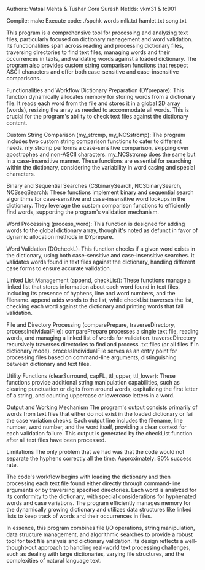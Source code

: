 Authors: Vatsal Mehta & Tushar Cora Suresh
NetIds: vkm31 & tc901

Compile: make
Execute code: ./spchk words mlk.txt hamlet.txt song.txt

This program is a comprehensive tool for processing and analyzing text files, particularly focused on dictionary management and word validation. Its functionalities span across reading and processing dictionary files, traversing directories to find text files, managing words and their occurrences in texts, and validating words against a loaded dictionary. The program also provides custom string comparison functions that respect ASCII characters and offer both case-sensitive and case-insensitive comparisons.

Functionalities and Workflow
Dictionary Preparation (DYprepare): This function dynamically allocates memory for storing words from a dictionary file. It reads each word from the file and stores it in a global 2D array (words), resizing the array as needed to accommodate all words. This is crucial for the program's ability to check text files against the dictionary content.

Custom String Comparison (my_strcmp, my_NCSstrcmp): The program includes two custom string comparison functions to cater to different needs. my_strcmp performs a case-sensitive comparison, skipping over apostrophes and non-ASCII characters. my_NCSstrcmp does the same but in a case-insensitive manner. These functions are essential for searching within the dictionary, considering the variability in word casing and special characters.

Binary and Sequential Searches (CSbinarySearch, NCSbinarySearch, NCSseqSearch): These functions implement binary and sequential search algorithms for case-sensitive and case-insensitive word lookups in the dictionary. They leverage the custom comparison functions to efficiently find words, supporting the program's validation mechanism.

Word Processing (process_word): This function is designed for adding words to the global dictionary array, though it's noted as defunct in favor of dynamic allocation methods in DYprepare.

Word Validation (DOcheckL): This function checks if a given word exists in the dictionary, using both case-sensitive and case-insensitive searches. It validates words found in text files against the dictionary, handling different case forms to ensure accurate validation.

Linked List Management (append, checkList): These functions manage a linked list that stores information about each word found in text files, including its presence of hyphens, line and word numbers, and the filename. append adds words to the list, while checkList traverses the list, checking each word against the dictionary and printing words that fail validation.

File and Directory Processing (comparePrepare, traverseDirectory, processIndividualFile): comparePrepare processes a single text file, reading words, and managing a linked list of words for validation. traverseDirectory recursively traverses directories to find and process .txt files (or all files if in dictionary mode). processIndividualFile serves as an entry point for processing files based on command-line arguments, distinguishing between dictionary and text files.

Utility Functions (clearSurround, capFL, ttl_upper, ttl_lower): These functions provide additional string manipulation capabilities, such as clearing punctuation or digits from around words, capitalizing the first letter of a string, and counting uppercase or lowercase letters in a word.

Output and Working Mechanism
The program's output consists primarily of words from text files that either do not exist in the loaded dictionary or fail the case variation checks. Each output line includes the filename, line number, word number, and the word itself, providing a clear context for each validation failure. This output is generated by the checkList function after all text files have been processed.

Limitations
The only problem that we had was that the code would not separate the hyphens correctly all the time. Approximately: 80% success rate.

The code's workflow begins with loading the dictionary and then processing each text file found either directly through command-line arguments or by traversing specified directories. Each word is analyzed for its conformity to the dictionary, with special considerations for hyphenated words and case variations. The program efficiently manages memory for the dynamically growing dictionary and utilizes data structures like linked lists to keep track of words and their occurrences in files.

In essence, this program combines file I/O operations, string manipulation, data structure management, and algorithmic searches to provide a robust tool for text file analysis and dictionary validation. Its design reflects a well-thought-out approach to handling real-world text processing challenges, such as dealing with large dictionaries, varying file structures, and the complexities of natural language text.